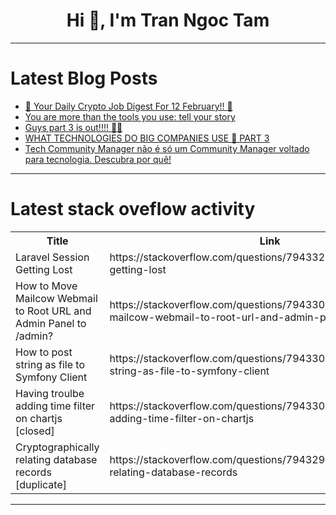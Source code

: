 <h1 align="center">Hi 👋, I'm Tran Ngoc Tam</h1>

---

# Latest Blog Posts 
<!-- BLOG-POST-LIST:START -->
- [🚀 Your Daily Crypto Job Digest For 12 February!! 🚀](https://dev.to/web3hires/your-daily-crypto-job-digest-for-12-february-2292)
- [You are more than the tools you use: tell your story](https://dev.to/whitep4nth3r/you-are-more-than-the-tools-you-use-tell-your-story-epi)
- [Guys part 3 is out!!!! 🥳🥳](https://dev.to/mince/guys-part-3-is-out-42c2)
- [WHAT TECHNOLOGIES DO BIG COMPANIES USE 🤔 PART 3](https://dev.to/mince/what-technologies-do-big-companies-use-part-3-3e0i)
- [Tech Community Manager não é só um Community Manager voltado para tecnologia. Descubra por quê!](https://dev.to/levxyca/tech-community-manager-nao-e-so-um-community-manager-voltado-para-tecnologia-descubra-por-que-4j51)
<!-- BLOG-POST-LIST:END -->

---

# Latest stack oveflow activity
<table>
  <tr><th>Title</th><th>Link</th></tr>
  <!-- STACKOVERFLOW:START --><tr><td>Laravel Session Getting Lost</td><td>https://stackoverflow.com/questions/79433202/laravel-session-getting-lost</td></tr><tr><td>How to Move Mailcow Webmail to Root URL and Admin Panel to /admin?</td><td>https://stackoverflow.com/questions/79433057/how-to-move-mailcow-webmail-to-root-url-and-admin-panel-to-admin</td></tr><tr><td>How to post string as file to Symfony Client</td><td>https://stackoverflow.com/questions/79433051/how-to-post-string-as-file-to-symfony-client</td></tr><tr><td>Having troulbe adding time filter on chartjs [closed]</td><td>https://stackoverflow.com/questions/79433048/having-troulbe-adding-time-filter-on-chartjs</td></tr><tr><td>Cryptographically relating database records [duplicate]</td><td>https://stackoverflow.com/questions/79432956/cryptographically-relating-database-records</td></tr><!-- STACKOVERFLOW:END -->
</table>

---



